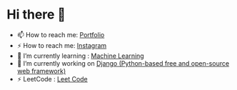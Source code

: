 # Hi there 👋
- 📫 How to reach me: <a href='https://mouiz.ml/'> Portfolio  </a> 
- ⚡ How to reach me: <a href='https://www.instagram.com/mouiz_uddin/'>  Instagram </a>
- 🌱 I’m currently learning :   <a href='https://github.com/Mouizuddin/machine-learning'> Machine Learning </a> 
- 🔭 I’m currently working on <a href='https://github.com/Mouizuddin/machine-learning'> Django (Python-based free and open-source web framework) </a> 
- ⚡ LeetCode : <a href='https://leetcode.com/mouizuddin26/'> Leet Code </a> 






<!--
c
**Mouizuddin/Mouizuddin** is a ✨ _special_ ✨ repository because its `README.md` (this file) appears on your GitHub profile.

Here are some ideas to get you started:

- 🔭 I’m currently working on ...
- 🌱 I’m currently learning ...
- 👯 I’m looking to collaborate on ...
- 🤔 I’m looking for help with ...
- 💬 Ask me about ...
- 📫 How to reach me: ...
- 😄 Pronouns: ...
- ⚡ Fun fact: ...
-->
